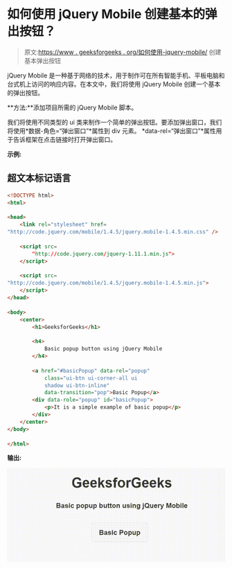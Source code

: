 # 如何使用 jQuery Mobile 创建基本的弹出按钮？

> 原文:[https://www . geeksforgeeks . org/如何使用-jquery-mobile/](https://www.geeksforgeeks.org/how-to-create-a-basic-popup-button-using-jquery-mobile/) 创建基本弹出按钮

jQuery Mobile 是一种基于网络的技术，用于制作可在所有智能手机、平板电脑和台式机上访问的响应内容。在本文中，我们将使用 jQuery Mobile 创建一个基本的弹出按钮。

**方法:**添加项目所需的 jQuery Mobile 脚本。

> <link rel="”stylesheet”" href="”http://code.jquery.com/mobile/1.4.5/jquery.mobile-1.4.5.min.css”">

我们将使用不同类型的 ui 类来制作一个简单的弹出按钮。要添加弹出窗口，我们将使用*数据-角色=“弹出窗口”*属性到 div 元素。 *data-rel=“弹出窗口”*属性用于告诉框架在点击链接时打开弹出窗口。

**示例:**

## 超文本标记语言

```html
<!DOCTYPE html>
<html>

<head>
    <link rel="stylesheet" href=
"http://code.jquery.com/mobile/1.4.5/jquery.mobile-1.4.5.min.css" />

    <script src=
        "http://code.jquery.com/jquery-1.11.1.min.js">
    </script>

    <script src=
"http://code.jquery.com/mobile/1.4.5/jquery.mobile-1.4.5.min.js">
    </script>
</head>

<body>
    <center>
        <h1>GeeksforGeeks</h1>

        <h4>
            Basic popup button using jQuery Mobile
        </h4>

        <a href="#basicPopup" data-rel="popup" 
            class="ui-btn ui-corner-all ui 
            shadow ui-btn-inline"
            data-transition="pop">Basic Popup</a>
        <div data-role="popup" id="basicPopup">        
            <p>It is a simple example of basic popup</p>
        </div>
    </center>
</body>

</html>
```

**输出:**

![](img/4215d53e1cb1c9a294e4ec19288a32a3.png)